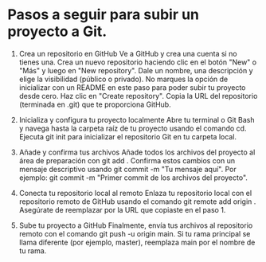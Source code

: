 # Pasos a seguir para subir un proyecto a Git.

1. Crea un repositorio en GitHub
Ve a GitHub y crea una cuenta si no tienes una. 
Crea un nuevo repositorio haciendo clic en el botón "New" o "Más" y luego en "New repository". 
Dale un nombre, una descripción y elige la visibilidad (público o privado). 
No marques la opción de inicializar con un README en este paso para poder subir tu proyecto desde cero. 
Haz clic en "Create repository". 
Copia la URL del repositorio (terminada en .git) que te proporciona GitHub.

2. Inicializa y configura tu proyecto localmente
Abre tu terminal o Git Bash y navega hasta la carpeta raíz de tu proyecto usando el comando cd. 
Ejecuta git init para inicializar el repositorio Git en tu carpeta local. 

3. Añade y confirma tus archivos
Añade todos los archivos del proyecto al área de preparación con git add .
Confirma estos cambios con un mensaje descriptivo usando git commit -m "Tu mensaje aquí". Por ejemplo: git commit -m "Primer commit de los archivos del proyecto". 

4. Conecta tu repositorio local al remoto 
Enlaza tu repositorio local con el repositorio remoto de GitHub usando el comando git remote add origin <URL>. Asegúrate de reemplazar <URL> por la URL que copiaste en el paso 1.

5. Sube tu proyecto a GitHub 
Finalmente, envía tus archivos al repositorio remoto con el comando git push -u origin main. Si tu rama principal se llama diferente (por ejemplo, master), reemplaza main por el nombre de tu rama.